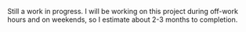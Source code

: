 Still a work in progress. I will be working on this project during off-work hours and on weekends, so I estimate about 2-3 months to completion. 
